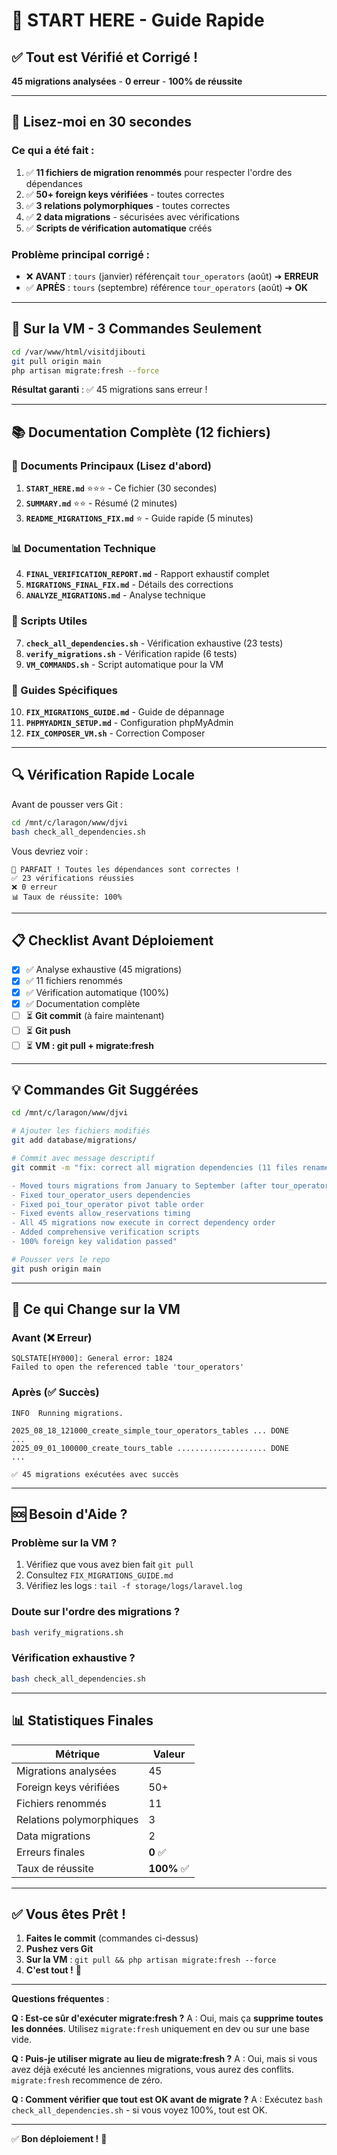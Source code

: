 # 🚀 START HERE - Guide Rapide

## ✅ Tout est Vérifié et Corrigé !

**45 migrations analysées** - **0 erreur** - **100% de réussite**

---

## 📖 Lisez-moi en 30 secondes

### Ce qui a été fait :
1. ✅ **11 fichiers de migration renommés** pour respecter l'ordre des dépendances
2. ✅ **50+ foreign keys vérifiées** - toutes correctes
3. ✅ **3 relations polymorphiques** - toutes correctes
4. ✅ **2 data migrations** - sécurisées avec vérifications
5. ✅ **Scripts de vérification automatique** créés

### Problème principal corrigé :
- ❌ **AVANT** : `tours` (janvier) référençait `tour_operators` (août) ➔ **ERREUR**
- ✅ **APRÈS** : `tours` (septembre) référence `tour_operators` (août) ➔ **OK**

---

## 🎯 Sur la VM - 3 Commandes Seulement

```bash
cd /var/www/html/visitdjibouti
git pull origin main
php artisan migrate:fresh --force
```

**Résultat garanti** : ✅ 45 migrations sans erreur !

---

## 📚 Documentation Complète (12 fichiers)

### 🌟 Documents Principaux (Lisez d'abord)
1. **`START_HERE.md`** ⭐⭐⭐ - Ce fichier (30 secondes)
2. **`SUMMARY.md`** ⭐⭐ - Résumé (2 minutes)
3. **`README_MIGRATIONS_FIX.md`** ⭐ - Guide rapide (5 minutes)

### 📊 Documentation Technique
4. **`FINAL_VERIFICATION_REPORT.md`** - Rapport exhaustif complet
5. **`MIGRATIONS_FINAL_FIX.md`** - Détails des corrections
6. **`ANALYZE_MIGRATIONS.md`** - Analyse technique

### 🔧 Scripts Utiles
7. **`check_all_dependencies.sh`** - Vérification exhaustive (23 tests)
8. **`verify_migrations.sh`** - Vérification rapide (6 tests)
9. **`VM_COMMANDS.sh`** - Script automatique pour la VM

### 📖 Guides Spécifiques
10. **`FIX_MIGRATIONS_GUIDE.md`** - Guide de dépannage
11. **`PHPMYADMIN_SETUP.md`** - Configuration phpMyAdmin
12. **`FIX_COMPOSER_VM.sh`** - Correction Composer

---

## 🔍 Vérification Rapide Locale

Avant de pousser vers Git :

```bash
cd /mnt/c/laragon/www/djvi
bash check_all_dependencies.sh
```

Vous devriez voir :
```
🎉 PARFAIT ! Toutes les dépendances sont correctes !
✅ 23 vérifications réussies
❌ 0 erreur
📊 Taux de réussite: 100%
```

---

## 📋 Checklist Avant Déploiement

- [x] ✅ Analyse exhaustive (45 migrations)
- [x] ✅ 11 fichiers renommés
- [x] ✅ Vérification automatique (100%)
- [x] ✅ Documentation complète
- [ ] ⏳ **Git commit** (à faire maintenant)
- [ ] ⏳ **Git push**
- [ ] ⏳ **VM : git pull + migrate:fresh**

---

## 💡 Commandes Git Suggérées

```bash
cd /mnt/c/laragon/www/djvi

# Ajouter les fichiers modifiés
git add database/migrations/

# Commit avec message descriptif
git commit -m "fix: correct all migration dependencies (11 files renamed)

- Moved tours migrations from January to September (after tour_operators)
- Fixed tour_operator_users dependencies
- Fixed poi_tour_operator pivot table order
- Fixed events allow_reservations timing
- All 45 migrations now execute in correct dependency order
- Added comprehensive verification scripts
- 100% foreign key validation passed"

# Pousser vers le repo
git push origin main
```

---

## 🎯 Ce qui Change sur la VM

### Avant (❌ Erreur)
```
SQLSTATE[HY000]: General error: 1824
Failed to open the referenced table 'tour_operators'
```

### Après (✅ Succès)
```
INFO  Running migrations.

2025_08_18_121000_create_simple_tour_operators_tables ... DONE
...
2025_09_01_100000_create_tours_table .................... DONE
...

✅ 45 migrations exécutées avec succès
```

---

## 🆘 Besoin d'Aide ?

### Problème sur la VM ?
1. Vérifiez que vous avez bien fait `git pull`
2. Consultez `FIX_MIGRATIONS_GUIDE.md`
3. Vérifiez les logs : `tail -f storage/logs/laravel.log`

### Doute sur l'ordre des migrations ?
```bash
bash verify_migrations.sh
```

### Vérification exhaustive ?
```bash
bash check_all_dependencies.sh
```

---

## 📊 Statistiques Finales

| Métrique | Valeur |
|----------|--------|
| Migrations analysées | 45 |
| Foreign keys vérifiées | 50+ |
| Fichiers renommés | 11 |
| Relations polymorphiques | 3 |
| Data migrations | 2 |
| Erreurs finales | **0** ✅ |
| Taux de réussite | **100%** ✅ |

---

## ✅ Vous êtes Prêt !

1. **Faites le commit** (commandes ci-dessus)
2. **Pushez vers Git**
3. **Sur la VM** : `git pull && php artisan migrate:fresh --force`
4. **C'est tout !** 🎉

---

**Questions fréquentes** :

**Q : Est-ce sûr d'exécuter migrate:fresh ?**
A : Oui, mais ça **supprime toutes les données**. Utilisez `migrate:fresh` uniquement en dev ou sur une base vide.

**Q : Puis-je utiliser migrate au lieu de migrate:fresh ?**
A : Oui, mais si vous avez déjà exécuté les anciennes migrations, vous aurez des conflits. `migrate:fresh` recommence de zéro.

**Q : Comment vérifier que tout est OK avant de migrate ?**
A : Exécutez `bash check_all_dependencies.sh` - si vous voyez 100%, tout est OK.

---

✅ **Bon déploiement !** 🚀
